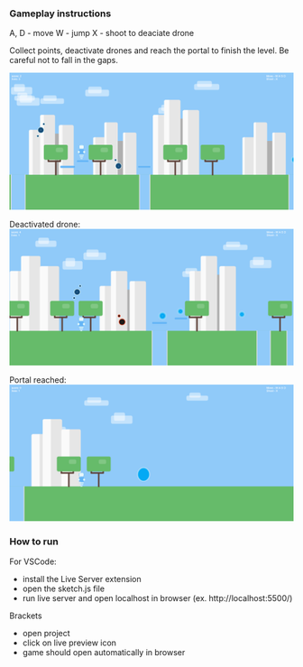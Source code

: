 ### Gameplay instructions

A, D - move
W - jump
X - shoot to deaciate drone

Collect points, deactivate drones and reach the portal to finish the level.
Be careful not to fall in the gaps.

![Robot standing on a platform](images/platform.png)

Deactivated drone:
![Deactivated drone](images/drone_deactivated.png)

Portal reached:
![Portal is reached](images/portal.png)

### How to run

For VSCode:

-   install the Live Server extension
-   open the sketch.js file
-   run live server and open localhost in browser (ex. http://localhost:5500/)

Brackets

-   open project
-   click on live preview icon
-   game should open automatically in browser
